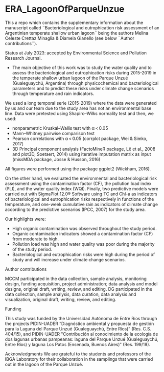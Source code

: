 # ERA_LagoonOfParqueUnzue
This a repo which contains the supplementary information about the manuscript called ¨Bacteriological and eutrophication risk assessment of an Argentinian temperate shallow urban lagoon¨ being the authors Melina Celeste Crettaz Minaglia & Diamela Gianello (see below ¨Author contributions¨).

Status at July 2023: accepted by Environmental Science and Pollution Research Journal.

* The main objective of this work was to study the water quality and to assess the bacteriological and eutrophication risks during 2015-2019 in the temperate shallow urban lagoon of the Parque Unzué (Gualeguaychú, Argentina) through physicochemical and bacteriological parameters and to predict these risks under climate change scenarios through temperature and rain indicators. 

We used a long temporal serie (2015-2019) where the data were generated by us and our team due to the study area has not an environmental base line. Data were pretested using Shapiro–Wilks normality test and then, we used:

* nonparametric Kruskal–Wallis test with α < 0.05
* Mann–Whitney pairwise comparison test
* Pearson correlations with α < 0.05 (corrplot package, Wei & Simko, 2017)
* 3D Principal component analysis (FactoMineR package, Lê et al., 2008 and plot3D, Soetaert, 2014) using iterative imputation matrix as input (missMDA package, Josse & Husson, 2016)

All figures were performed using the package ggplot2 (Wickham, 2016). 

On the other hand, we evaluated the environmental and bacteriological risk assessment using the contamination factor (CF), the pollution load index (PLI), and the water quality index (WQI). Finally, two predictive models were carried out with SigmaPlot 12.0® Software using TC and Chl-a as indicators of bacteriological and eutrophication risks respectively  in functions of the temperature, and one-week cumulative rain as indicators of climate change according to the predictive scenarios (IPCC, 2007) for the study area.


Our highlights were:

* High organic contamination was observed throughout the study period.
* Organic contamination indicators showed a contamination factor (CF) from moderate to high.
* Pollution load was high and water quality was poor during the majority of the study period.
* Bacteriological and eutrophication risks were high during the period of study and will increase under climate change scenarios.


Author contributions

MCCM participated in the data collection, sample analysis, monitoring design, funding acquisition, project administration; data analysis and model designs, original draft, writing, review, and editing.
DG participated in the data collection, sample analysis, data curation, data analysis and visualization, original draft, writing, review, and editing.


Funding

This study was funded by the Universidad Autónoma de Entre Ríos through the projects PIDIN-UADER “Diagnóstico ambiental y propuesta de gestión para la Laguna del Parque Unzué (Gualeguaychú, Entre Ríos)” (Res. C.S. 404/15), and PIDIN-UADER   "Contribución al conocimiento de la ecología de dos lagunas urbanas pampeanas: laguna del Parque Unzué (Gualeguaychú, Entre Ríos) y laguna Los Patos (Ensenada, Buenos Aires)" (Res. 199/18).

Acknowledgments
We are grateful to the students and professors of the IBGA Laboratory for their collaboration in the samplings that were carried out in the lagoon of the Parque Unzué. 


